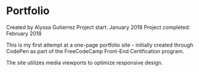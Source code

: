 # Portfolio

Created by Alyssa Gutierrez
Project start: January 2018
Project completed: February 2018

This is my first attempt at a one-page portfolio site - initially created through CodePen as part of the FreeCodeCamp Front-End Certification program.

The site utilizes media viewports to optimize responsive design.
